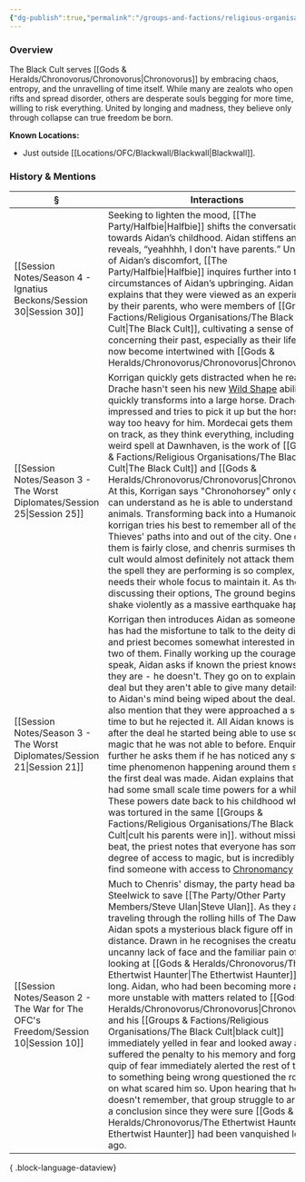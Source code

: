 ```yaml
---
{"dg-publish":true,"permalink":"/groups-and-factions/religious-organisations/the-black-cult/","tags":["Groups"],"updated":"2025-08-11T11:53:31.564+01:00"}
---
```


### Overview
The Black Cult serves [[Gods & Heralds/Chronovorus/Chronovorus\|Chronovorus]] by embracing chaos, entropy, and the unravelling of time itself. While many are zealots who open rifts and spread disorder, others are desperate souls begging for more time, willing to risk everything. United by longing and madness, they believe only through collapse can true freedom be born.

**Known Locations:**
- Just outside [[Locations/OFC/Blackwall/Blackwall\|Blackwall]].

### History & Mentions
| §                                                                                    | Interactions                                                                                                                                                                                                                                                                                                                                                                                                                                                                                                                                                                                                                                                                                                                                                                                                                                                                                                                                                                                                                                                                                                                                                                                                                                           |
| ------------------------------------------------------------------------------------ | ------------------------------------------------------------------------------------------------------------------------------------------------------------------------------------------------------------------------------------------------------------------------------------------------------------------------------------------------------------------------------------------------------------------------------------------------------------------------------------------------------------------------------------------------------------------------------------------------------------------------------------------------------------------------------------------------------------------------------------------------------------------------------------------------------------------------------------------------------------------------------------------------------------------------------------------------------------------------------------------------------------------------------------------------------------------------------------------------------------------------------------------------------------------------------------------------------------------------------------------------------ |
| [[Session Notes/Season 4 - Ignatius Beckons/Session 30\|Session 30]]              | Seeking to lighten the mood, [[The Party/Halfbie\|Halfbie]] shifts the conversation towards Aidan’s childhood. Aidan stiffens and reveals, “yeahhhh, I don't have parents.” Unaware of Aidan’s discomfort, [[The Party/Halfbie\|Halfbie]] inquires further into the circumstances of Aidan’s upbringing. Aidan explains that they were viewed as an experiment by their parents, who were members of [[Groups & Factions/Religious Organisations/The Black Cult\|The Black Cult]], cultivating a sense of anger concerning their past, especially as their life has now become intertwined with [[Gods & Heralds/Chronovorus/Chronovorus\|Chronovorus]].                                                                                                                                                                                                                                                                                                                                                                                                                                                                                                                                                                                                                                                                                                                                       |
| [[Session Notes/Season 3 - The Worst Diplomates/Session 25\|Session 25]]          | Korrigan quickly gets distracted when he realises Drache hasn't seen his new [Wild Shape](https://forgottenrealms.fandom.com/wiki/Wild_shape) ability and quickly transforms into a large horse. Drache is impressed and tries to pick it up but the horse is way too heavy for him. Mordecai gets them back on track, as they think everything, including this weird spell at Dawnhaven, is the work of [[Groups & Factions/Religious Organisations/The Black Cult\|The Black Cult]] and [[Gods & Heralds/Chronovorus/Chronovorus\|Chronovorus]]. At this, Korrigan says "Chronohorsey" only drache can understand as he is able to understand animals. Transforming back into a Humanoid, korrigan tries his best to remember all of these old Thieves' paths into and out of the city. One of them is fairly close, and chenris surmises that the cult would almost definitely not attack them since the spell they are performing is so complex, it needs their whole focus to maintain it. As they're discussing their options, The ground begins to shake violently as a massive earthquake happens.                                                                                                                                                                                                                                               |
| [[Session Notes/Season 3 - The Worst Diplomates/Session 21\|Session 21]]          | Korrigan then introduces Aidan as someone who has had the misfortune to talk to the deity directly and priest becomes somewhat interested in the two of them. Finally working up the courage to speak, Aidan asks if known the priest knows who they are - he doesn't. They go on to explain they deal but they aren't able to give many details due to Aidan's mind being wiped about the deal. They also mention that they were approached a second time to but he rejected it. All Aidan knows is that after the deal he started being able to use some magic that he was not able to before. Enquiring further he asks them if he has noticed any strange time phenomenon happening around them since the first deal was made. Aidan explains that he has had some small scale time powers for a while. These powers date back to his childhood when he was tortured in the same [[Groups & Factions/Religious Organisations/The Black Cult\|cult his parents were in]]. without missing a beat, the priest notes that everyone has some degree of access to magic, but is incredibly rare to find someone with access to [Chronomancy](https://en.wikipedia.org/wiki/Chronomancy#:~:text=The%20term%20%22chronomancy%22%2C%20stemming,involving%20supernatural%20manipulation%20of%20time.) |
| [[Session Notes/Season 2 - The War for The OFC's Freedom/Session 10\|Session 10]] | Much to Chenris' dismay, the party head back to Steelwick to save [[The Party/Other Party Members/Steve Ulan\|Steve Ulan]]. As they are traveling through the rolling hills of The Dawn, Aidan spots a mysterious black figure off in the distance. Drawn in he recognises the creature's uncanny lack of face and the familiar pain of looking at [[Gods & Heralds/Chronovorus/The Ethertwist Haunter\|The Ethertwist Haunter]] too long. Aidan, who had been becoming more and more unstable with matters related to [[Gods & Heralds/Chronovorus/Chronovorus\|Chronovorus]] and his [[Groups & Factions/Religious Organisations/The Black Cult\|black cult]] immediately yelled in fear and looked away and suffered the penalty to his memory and forgot. His quip of fear immediately alerted the rest of the part to something being wrong questioned the rouge on what scared him so. Upon hearing that he doesn't remember, that group struggle to arrive to a conclusion since they were sure [[Gods & Heralds/Chronovorus/The Ethertwist Haunter\|The Ethertwist Haunter]] had been vanquished long ago.                                                                                                                                                                                                                                                                                                                                                                       |

{ .block-language-dataview}